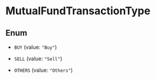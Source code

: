 

# MutualFundTransactionType

## Enum


* `BUY` (value: `"Buy"`)

* `SELL` (value: `"Sell"`)

* `OTHERS` (value: `"Others"`)



